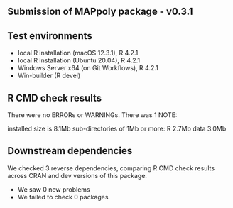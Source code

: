 ## Submission of MAPpoly package - v0.3.1

## Test environments
* local R installation (macOS 12.3.1), R 4.2.1
* local R installation (Ubuntu 20.04), R 4.2.1
* Windows Server x64 (on Git Workflows), R 4.2.1
* Win-builder (R devel)

## R CMD check results
There were no ERRORs or WARNINGs. 
There was 1 NOTE:

  installed size is  8.1Mb
  sub-directories of 1Mb or more:
    R      2.7Mb
    data   3.0Mb

## Downstream dependencies
We checked 3 reverse dependencies, comparing R CMD check results across CRAN 
and dev versions of this package.

 * We saw 0 new problems
 * We failed to check 0 packages
